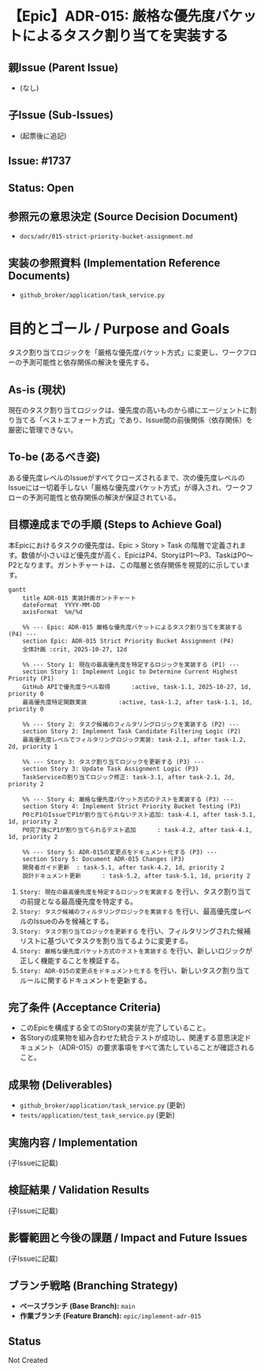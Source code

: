 # 【Epic】ADR-015: 厳格な優先度バケットによるタスク割り当てを実装する

## 親Issue (Parent Issue)
- (なし)

## 子Issue (Sub-Issues)
- (起票後に追記)

## Issue: #1737
## Status: Open

## 参照元の意思決定 (Source Decision Document)
- `docs/adr/015-strict-priority-bucket-assignment.md`

## 実装の参照資料 (Implementation Reference Documents)
- `github_broker/application/task_service.py`

# 目的とゴール / Purpose and Goals
タスク割り当てロジックを「厳格な優先度バケット方式」に変更し、ワークフローの予測可能性と依存関係の解決を優先する。

## As-is (現状)
現在のタスク割り当てロジックは、優先度の高いものから順にエージェントに割り当てる「ベストエフォート方式」であり、Issue間の前後関係（依存関係）を厳密に管理できない。

## To-be (あるべき姿)
ある優先度レベルのIssueがすべてクローズされるまで、次の優先度レベルのIssueには一切着手しない「厳格な優先度バケット方式」が導入され、ワークフローの予測可能性と依存関係の解決が保証されている。

## 目標達成までの手順 (Steps to Achieve Goal)

本Epicにおけるタスクの優先度は、Epic > Story > Task の階層で定義されます。数値が小さいほど優先度が高く、EpicはP4、StoryはP1〜P3、TaskはP0〜P2となります。ガントチャートは、この階層と依存関係を視覚的に示しています。

```mermaid
gantt
    title ADR-015 実装計画ガントチャート
    dateFormat  YYYY-MM-DD
    axisFormat  %m/%d

    %% --- Epic: ADR-015 厳格な優先度バケットによるタスク割り当てを実装する (P4) ---
    section Epic: ADR-015 Strict Priority Bucket Assignment (P4)
    全体計画 :crit, 2025-10-27, 12d

    %% --- Story 1: 現在の最高優先度を特定するロジックを実装する (P1) ---
    section Story 1: Implement Logic to Determine Current Highest Priority (P1)
    GitHub APIで優先度ラベル取得      :active, task-1.1, 2025-10-27, 1d, priority 0
    最高優先度特定関数実装         :active, task-1.2, after task-1.1, 1d, priority 0

    %% --- Story 2: タスク候補のフィルタリングロジックを実装する (P2) ---
    section Story 2: Implement Task Candidate Filtering Logic (P2)
    最高優先度レベルでフィルタリングロジック実装: task-2.1, after task-1.2, 2d, priority 1

    %% --- Story 3: タスク割り当てロジックを更新する (P3) ---
    section Story 3: Update Task Assignment Logic (P3)
    TaskServiceの割り当てロジック修正: task-3.1, after task-2.1, 2d, priority 2

    %% --- Story 4: 厳格な優先度バケット方式のテストを実装する (P3) ---
    section Story 4: Implement Strict Priority Bucket Testing (P3)
    P0とP1のIssueでP1が割り当てられないテスト追加: task-4.1, after task-3.1, 1d, priority 2
    P0完了後にP1が割り当てられるテスト追加      : task-4.2, after task-4.1, 1d, priority 2

    %% --- Story 5: ADR-015の変更点をドキュメント化する (P3) ---
    section Story 5: Document ADR-015 Changes (P3)
    開発者ガイド更新  : task-5.1, after task-4.2, 1d, priority 2
    設計ドキュメント更新      : task-5.2, after task-5.1, 1d, priority 2
```

1. `Story: 現在の最高優先度を特定するロジックを実装する` を行い、タスク割り当ての前提となる最高優先度を特定する。
2. `Story: タスク候補のフィルタリングロジックを実装する` を行い、最高優先度レベルのIssueのみを候補とする。
3. `Story: タスク割り当てロジックを更新する` を行い、フィルタリングされた候補リストに基づいてタスクを割り当てるように変更する。
4. `Story: 厳格な優先度バケット方式のテストを実装する` を行い、新しいロジックが正しく機能することを検証する。
5. `Story: ADR-015の変更点をドキュメント化する` を行い、新しいタスク割り当てルールに関するドキュメントを更新する。

## 完了条件 (Acceptance Criteria)
- このEpicを構成する全てのStoryの実装が完了していること。
- 各Storyの成果物を組み合わせた統合テストが成功し、関連する意思決定ドキュメント（ADR-015）の要求事項をすべて満たしていることが確認されること。

## 成果物 (Deliverables)
- `github_broker/application/task_service.py` (更新)
- `tests/application/test_task_service.py` (更新)

## 実施内容 / Implementation
(子Issueに記載)

## 検証結果 / Validation Results
(子Issueに記載)

## 影響範囲と今後の課題 / Impact and Future Issues
(子Issueに記載)

## ブランチ戦略 (Branching Strategy)
- **ベースブランチ (Base Branch):** `main`
- **作業ブランチ (Feature Branch):** `epic/implement-adr-015`

## Status
Not Created